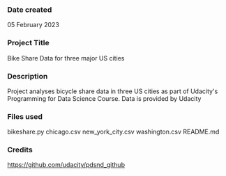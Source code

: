 ### Date created
05 February 2023

### Project Title
Bike Share Data for three major US cities

### Description
Project analyses bicycle share data in three US cities as part of Udacity's Programming for Data Science Course.
Data is provided by Udacity

### Files used
bikeshare.py
chicago.csv
new_york_city.csv
washington.csv
README.md

### Credits
https://github.com/udacity/pdsnd_github

